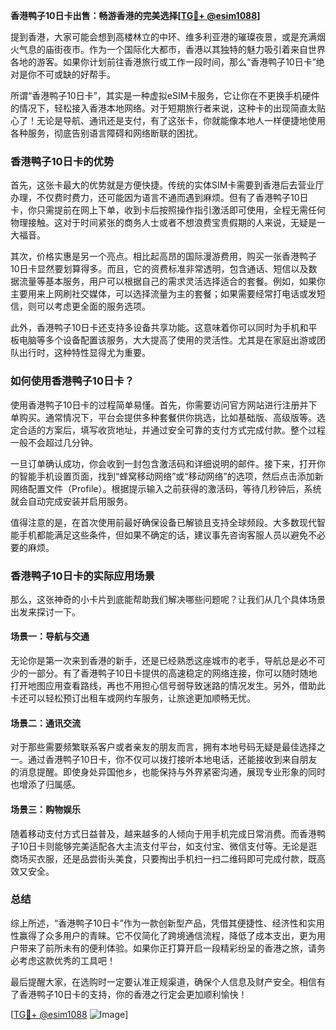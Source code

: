 **香港鸭子10日卡出售：畅游香港的完美选择[[TG💪+ @esim1088](https://t.me/s/esim1088)]**

提到香港，大家可能会想到高楼林立的中环、维多利亚港的璀璨夜景，或是充满烟火气息的庙街夜市。作为一个国际化大都市，香港以其独特的魅力吸引着来自世界各地的游客。如果你计划前往香港旅行或工作一段时间，那么“香港鸭子10日卡”绝对是你不可或缺的好帮手。

所谓“香港鸭子10日卡”，其实是一种虚拟eSIM卡服务，它让你在不更换手机硬件的情况下，轻松接入香港本地网络。对于短期旅行者来说，这种卡的出现简直太贴心了！无论是导航、通讯还是支付，有了这张卡，你就能像本地人一样便捷地使用各种服务，彻底告别语言障碍和网络断联的困扰。

### 香港鸭子10日卡的优势

首先，这张卡最大的优势就是方便快捷。传统的实体SIM卡需要到香港后去营业厅办理，不仅费时费力，还可能因为语言不通而遇到麻烦。但有了香港鸭子10日卡，你只需提前在网上下单，收到卡后按照操作指引激活即可使用，全程无需任何物理接触。这对于时间紧张的商务人士或者不想浪费宝贵假期的人来说，无疑是一大福音。

其次，价格实惠是另一个亮点。相比起高昂的国际漫游费用，购买一张香港鸭子10日卡显然要划算得多。而且，它的资费标准非常透明，包含通话、短信以及数据流量等基本服务，用户可以根据自己的需求灵活选择适合的套餐。例如，如果你主要用来上网刷社交媒体，可以选择流量为主的套餐；如果需要经常打电话或发短信，则可以考虑更全面的服务选项。

此外，香港鸭子10日卡还支持多设备共享功能。这意味着你可以同时为手机和平板电脑等多个设备配置该服务，大大提高了使用的灵活性。尤其是在家庭出游或团队出行时，这种特性显得尤为重要。

### 如何使用香港鸭子10日卡？

使用香港鸭子10日卡的过程简单易懂。首先，你需要访问官方网站进行注册并下单购买。通常情况下，平台会提供多种套餐供你挑选，比如基础版、高级版等。选定合适的方案后，填写收货地址，并通过安全可靠的支付方式完成付款。整个过程一般不会超过几分钟。

一旦订单确认成功，你会收到一封包含激活码和详细说明的邮件。接下来，打开你的智能手机设置页面，找到“蜂窝移动网络”或“移动网络”的选项，然后点击添加新网络配置文件（Profile）。根据提示输入之前获得的激活码，等待几秒钟后，系统就会自动完成安装并启用服务。

值得注意的是，在首次使用前最好确保设备已解锁且支持全球频段。大多数现代智能手机都能满足这些条件，但如果不确定的话，建议事先咨询客服人员以避免不必要的麻烦。

### 香港鸭子10日卡的实际应用场景

那么，这张神奇的小卡片到底能帮助我们解决哪些问题呢？让我们从几个具体场景出发来探讨一下。

#### 场景一：导航与交通

无论你是第一次来到香港的新手，还是已经熟悉这座城市的老手，导航总是必不可少的一部分。有了香港鸭子10日卡提供的高速稳定的网络连接，你可以随时随地打开地图应用查看路线，再也不用担心信号弱导致迷路的情况发生。另外，借助此卡还可以轻松预订出租车或网约车服务，让旅途更加顺畅无忧。

#### 场景二：通讯交流

对于那些需要频繁联系客户或者亲友的朋友而言，拥有本地号码无疑是最佳选择之一。通过香港鸭子10日卡，你不仅可以拨打接听本地电话，还能接收到来自朋友的消息提醒。即使身处异国他乡，也能保持与外界紧密沟通，展现专业形象的同时也增添了归属感。

#### 场景三：购物娱乐

随着移动支付方式日益普及，越来越多的人倾向于用手机完成日常消费。而香港鸭子10日卡则能够完美适配各大主流支付平台，如支付宝、微信支付等。无论是逛商场买衣服，还是品尝街头美食，只要掏出手机扫一扫二维码即可完成付款，既高效又安全。

### 总结

综上所述，“香港鸭子10日卡”作为一款创新型产品，凭借其便捷性、经济性和实用性赢得了众多用户的青睐。它不仅简化了跨境通信流程，降低了成本支出，更为用户带来了前所未有的便利体验。如果你正打算开启一段精彩纷呈的香港之旅，请务必考虑这款优秀的工具吧！

最后提醒大家，在选购时一定要认准正规渠道，确保个人信息及财产安全。相信有了香港鸭子10日卡的支持，你的香港之行定会更加顺利愉快！

[[TG💪+ @esim1088](https://t.me/s/esim1088) ![Image](https://i.postimg.cc/4NQfJmqS/Snipaste-2025-05-13-00-14-12.png)]